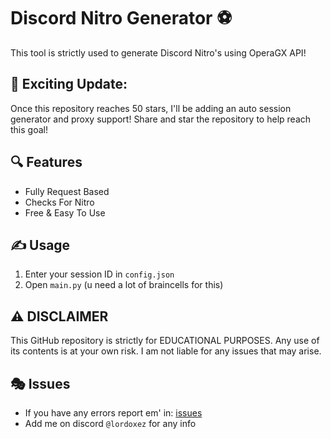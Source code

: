# Discord Nitro Generator ⚽
This tool is strictly used to generate Discord Nitro's using OperaGX API!

## 🎊 Exciting Update:
Once this repository reaches 50 stars, I'll be adding an auto session generator and proxy support! Share and star the repository to help reach this goal!

## 🔍 Features
- Fully Request Based
- Checks For Nitro
- Free & Easy To Use

## ✍️ Usage
1. Enter your session ID in `config.json`
2. Open `main.py` (u need a lot of braincells for this)

## ⚠️ DISCLAIMER
This GitHub repository is strictly for EDUCATIONAL PURPOSES. Any use of its contents is at your own risk. I am not liable for any issues that may arise.

## 🎭 Issues

- If you have any errors report em' in: [issues](https://github.com/Lordoxez/opera-gx-nitro/issues/new)
- Add me on discord `@lordoxez` for any info
